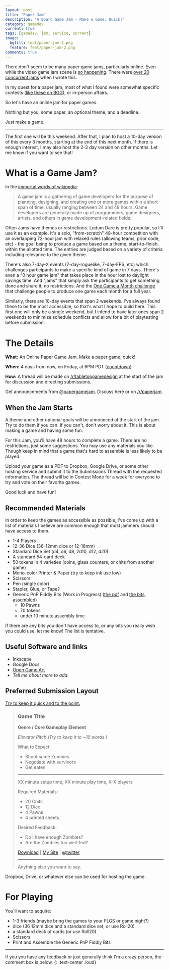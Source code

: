 ```yaml
---
layout: post
title: "Paper Jam"
description: "A Board Game Jam - Make a Game, Quick!"
category: gamedev
current: true
tags: [gamedev, jam, service, current]
image:
  bgfill: feat/paper-jam-1.png
  feature: feat/paper-jam-2.png
comments: true
---
```


There don't seem to be many paper game jams, particularly online. Even while the video game jam scene is [so happening](http://compohub.net/). There were [over 20 concurrent jams](http://www.indiegamejams.com/) when I wrote this.

In my quest for a paper jam, most of what I found were somewhat specific contests ([like these on BGG](http://boardgamegeek.com/forum/974620/boardgamegeek/design-contests)), or in-person affairs.

So let's have an online jam for paper games.

Nothing but you, some paper, an optional theme, and a deadline.

Just make a game.

---

The first one will be this weekend. After that, I plan to host a 10-day version of this every 3 months, starting at the end of this next month. If there is enough interest, I may also host the 2-3 day version on other months. Let me know if you want to see that!

# What is a Game Jam?

In the [immortal words of wikipedia](http://en.wikipedia.org/wiki/Game_jam):

> A game jam is a gathering of game developers for the purpose of planning, designing, and creating one or more games within a short span of time, usually ranging between 24 and 48 hours. Game developers are generally made up of programmers, game designers, artists, and others in game development-related fields.

Often Jams have themes or restrictions. Ludum Dare is pretty popular, so I'll use it as an example. It's a solo, "from-scratch" 48-hour competition with an overlapping 72-hour jam with relaxed rules (allowing teams, prior code, etc) - the goal being to produce a game based on a theme, start-to-finish, within the allotted time. The entries are judged based on a variety of criteria including relevance to the given theme.

There's also 7-day-X events (7-day-roguelike, 7-day-FPS, etc) which challenges participants to make a specific kind of game in 7 days. There's even a "0 hour game jam" that takes place in the hour lost to daylight savings time. And "jams" that simply ask the participants to get something done and share it; no restrictions. And the [One Game a Month challenge](http://www.onegameamonth.com) that challenge people to produce one game each month for a full year.

Similarly, there are 10-day events that span 2 weekends. I've always found these to be the most accessible, so that's what I hope to build here. This first one will only be a single weekend, but I intend to have later ones span 2 weekends to minimize schedule conflicts and allow for a bit of playtesting before submission.

# The Details

**What:** An Online Paper Game Jam. Make a paper game, quick!

**When:** 4 days from now, on Friday, at 6PM PDT ([countdown](http://www.timeanddate.com/countdown/to?iso=20141003T06&p0=234&msg=Paper+Jam&csz=1&swk=1))

**How:** A thread will be made on [/r/tabletopgamedesign](http://reddit.com/r/tabletopgamedesign) at the start of the jam for discussion and directing submissions.

Get announcements from [@papergamejam](https://twitter.com/papergamejam). Discuss here or on [/r/paperjam](http://www.reddit.com/r/paperjam).

## When the Jam Starts

A theme and other optional goals will be announced at the start of the jam. Try to do them if you can. If you can't, don't worry about it. This is about making a game and having some fun.

For this Jam, you'll have 48 hours to complete a game. There are no restrictions, just some suggestions. You may use any materials you like. Though keep in mind that a game that's hard to assemble is less likely to be played.

Upload your game as a PDF to Dropbox, Google Drive, or some other hosting service and submit it to the Submissions Thread with the requested information. The thread will be in Contest Mode for a week for everyone to try and vote on their favorite games.

Good luck and have fun!

## Recommended Materials

In order to keep the games as accessible as possible, I've come up with a list of materials I believe are common enough that most jammers should have access to them.

* 1-4 Players
* 12-36 Dice (36-12mm dice or 12-18mm)
* Standard Dice Set (d4, d6, d8, 2d10, d12, d20)
* A standard 54-card deck
* 50 tokens in 4 varieties (coins, glass counters, or chits from another game)
* Mono-color Printer & Paper (try to keep ink use low)
* Scissors
* Pen (single color)
* Stapler, Glue, or Tape?
* Generic PnP Fiddly Bits (Work in Progress) ([the pdf](http://puu.sh/bRltq/bd287b0317.pdf) and [the bits, assembled](https://pbs.twimg.com/media/Byoi59YCUAEtpI1.jpg:large))
    * 10 Pawns
    * 70 tokens
    * under 10 minute assembly time

If there are any bits you don't have access to, or any bits you really wish you could use, let me know! The list is tentative. 

## Useful Software and links

* Inkscape
* Google Docs
* [Open Game Art](http://opengameart.org)
* *Tell me about more to add.*

## Preferred Submission Layout

[Try to keep it quick and to the point.](http://www.pentadact.com/2012-03-17-gdc-talk-how-to-explain-your-game-to-an-asshole/) 

> ### Game Title
> 
> **Genre / Core Gameplay Element**
> 
> *Elevator Pitch (Try to keep it to ~10 words.)*
>   
> What to Expect:
> 
>   * Shoot some Zombies
>   * Negotiate with survivors
>   * Get eaten
>   
> ---
> 
> XX minute setup time, XX minute play time, X-X players
> 
> Required Materials:
> 
>   * 20 Chits
>   * 12 Dice
>   * 4 Pawns
>   * 4 printed sheets
>   
> Desired Feedback:
> 
>   * Do I have enough Zombies?
>   * Are the Zombies too well-fed?
>
> [Download](#) \| [My Site](#) \| [@twitter](#)
> 
> ---
>
> Anything else you want to say.

Dropbox, Drive, or whatever else can be used for hosting the game.

# For Playing

You'll want to acquire:

* 1-3 friends (maybe bring the games to your FLGS or game night?)
* dice (36 12mm dice and a standard dice set, or use Roll20)
* a standard deck of cards (or use Roll20)
* Scissors
* Print and Assemble the Generic PnP Fiddly Bits

---


If you you have any feedback or just generally think I'm a crazy person, the comment box is below.
{: .text-center .loud}